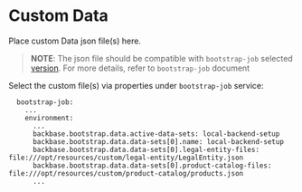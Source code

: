 # Custom Data

Place custom Data json file(s) here.
> **NOTE**: The json file should be compatible with `bootstrap-job` selected [version](../.env). For more details, refer to `bootstrap-job` document

Select the custom file(s) via properties under `bootstrap-job` service:
```shell
  bootstrap-job:
    ...
    environment:
      ...
      backbase.bootstrap.data.active-data-sets: local-backend-setup
      backbase.bootstrap.data.data-sets[0].name: local-backend-setup
      backbase.bootstrap.data.data-sets[0].legal-entity-files: file:///opt/resources/custom/legal-entity/LegalEntity.json
      backbase.bootstrap.data.data-sets[0].product-catalog-files: file:///opt/resources/custom/product-catalog/products.json
      ...
```
